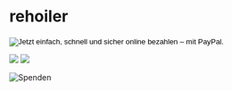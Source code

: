 rehoiler
========

<form action="https://www.paypal.com/cgi-bin/webscr" method="post" target="_top">
<input type="hidden" name="cmd" value="_donations">
<input type="hidden" name="business" value="schrappe.t@thirdman.de">
<input type="hidden" name="lc" value="DE">
<input type="hidden" name="item_name" value="Timo Schrappe">
<input type="hidden" name="no_note" value="0">
<input type="hidden" name="currency_code" value="EUR">
<input type="hidden" name="bn" value="PP-DonationsBF:btn_donate_SM.gif:NonHostedGuest">
<input type="image" src="https://www.paypalobjects.com/de_DE/DE/i/btn/btn_donate_SM.gif" border="0" name="submit" alt="Jetzt einfach, schnell und sicher online bezahlen – mit PayPal.">
<img alt="" border="0" src="https://www.paypalobjects.com/de_DE/i/scr/pixel.gif" width="1" height="1">
</form>

![](https://raw.github.com/methanol/rehoiler/master/pic1.png)
![](https://raw.github.com/methanol/rehoiler/master/pic2.png)

![[Spenden](https://www.paypal.com/cgi-bin/webscr?cmd=_donations&business=schrappe%2et%40thirdman%2ede&lc=DE&item_name=Timo%20Schrappe&no_note=0&currency_code=EUR&bn=PP%2dDonationsBF%3abtn_donate_SM%2egif%3aNonHostedGuest)](https://raw.github.com/methanol/rehoiler/master/pic1.png)


